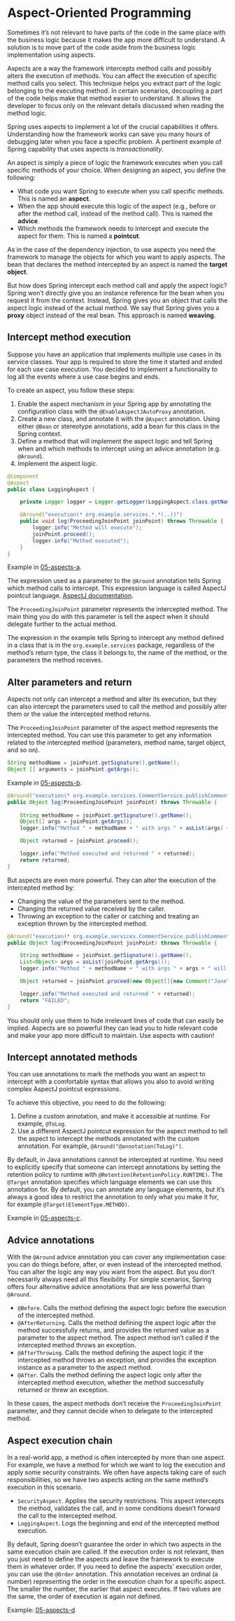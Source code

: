 # Aspect-Oriented Programming

Sometimes it’s not relevant to have parts of the code in the same place with the business logic because it makes the app more difficult to understand. 
A solution is to move part of the code aside from the business logic implementation using aspects.

Aspects are a way the framework intercepts method calls and possibly alters the execution of methods. 
You can affect the execution of specific method calls you select. 
This technique helps you extract part of the logic belonging to the executing method. 
In certain scenarios, decoupling a part of the code helps make that method easier to understand.
It allows the developer to focus only on the relevant details discussed when reading the method logic.

Spring uses aspects to implement a lot of the crucial capabilities it offers.
Understanding how the framework works can save you many hours of debugging later when you face a specific problem.
A pertinent example of Spring capability that uses aspects is *transactionality*.

An aspect is simply a piece of logic the framework executes when you call specific methods of your choice. 
When designing an aspect, you define the following:

* What code you want Spring to execute when you call specific methods. This is named an **aspect**.
* When the app should execute this logic of the aspect (e.g., before or after the method call, instead of the method call). This is named the **advice**.
* Which methods the framework needs to intercept and execute the aspect for them. This is named a **pointcut**.

As in the case of the dependency injection, to use aspects you need the framework to manage the objects for which you want to apply aspects.
The bean that declares the method intercepted by an aspect is named the **target object**.

But how does Spring intercept each method call and apply the aspect logic?
Spring won’t directly give you an instance reference for the bean when you request it from the context. 
Instead, Spring gives you an object that calls the aspect logic instead of the actual method.
We say that Spring gives you a **proxy** object instead of the real bean.
This approach is named **weaving**.

## Intercept method execution

Suppose you have an application that implements multiple use cases in its service classes. 
Your app is required to store the time it started and ended for each use case execution. 
You decided to implement a functionality to log all the events where a use case begins and ends.

To create an aspect, you follow these steps:
1. Enable the aspect mechanism in your Spring app by annotating the configuration class with the `@EnableAspectJAutoProxy` annotation.
2. Create a new class, and annotate it with the `@Aspect` annotation. Using either `@Bean` or stereotype annotations, add a bean for this class in the Spring context.
3. Define a method that will implement the aspect logic and tell Spring when and which methods to intercept using an advice annotation (e.g. `@Around`).
4. Implement the aspect logic.

```java
@Component
@Aspect
public class LoggingAspect {

    private Logger logger = Logger.getLogger(LoggingAspect.class.getName());

    @Around("execution(* org.example.services.*.*(..))")
    public void log(ProceedingJoinPoint joinPoint) throws Throwable {
        logger.info("Method will execute");
        joinPoint.proceed();
        logger.info("Method executed");
    }
}
```

Example in [05-aspects-a](05-aspects-a/).

The expression used as a parameter to the `@Around` annotation tells Spring which method calls to intercept.
This expression language is called AspectJ pointcut language.
[AspectJ documentation](https://docs.spring.io/spring-framework/docs/current/reference/html/core.html#aop-ataspectj).

The `ProceedingJoinPoint` parameter represents the intercepted method.
The main thing you do with this parameter is tell the aspect when it should delegate further to the actual method.

The expression in the example tells Spring to intercept any method defined in a class that is in the `org.example.services` package, regardless of the method’s return type, the class it belongs to, the name of the method, or the parameters the method receives.

## Alter parameters and return

Aspects not only can intercept a method and alter its execution, but they can also intercept the parameters used to call the method and possibly alter them or the value the intercepted method returns.

The `ProceedingJoinPoint` parameter of the aspect method represents the intercepted method.
You can use this parameter to get any information related to the intercepted method (parameters, method name, target object, and so on).

```java
String methodName = joinPoint.getSignature().getName();
Object [] arguments = joinPoint.getArgs();
```

Example in [05-aspects-b](05-aspects-b/).

```java
@Around("execution(* org.example.services.CommentService.publishComment(..))")
public Object log(ProceedingJoinPoint joinPoint) throws Throwable {
    
    String methodName = joinPoint.getSignature().getName();
    Object[] args = joinPoint.getArgs();
    logger.info("Method " + methodName + " with args " + asList(args) + " will execute");

    Object returned = joinPoint.proceed();

    logger.info("Method executed and returned " + returned);
    return returned;
}
```

But aspects are even more powerful. 
They can alter the execution of the intercepted method by:
* Changing the value of the parameters sent to the method.
* Changing the returned value received by the caller.
* Throwing an exception to the caller or catching and treating an exception thrown by the intercepted method.

```java
@Around("execution(* org.example.services.CommentService.publishComment(..))")
public Object log(ProceedingJoinPoint joinPoint) throws Throwable {

    String methodName = joinPoint.getSignature().getName();
    List<Object> args = asList(joinPoint.getArgs());
    logger.info("Method " + methodName + " with args " + args + " will execute");

    Object returned = joinPoint.proceed(new Object[]{new Comment("Jane", "Bye!")});

    logger.info("Method executed and returned " + returned);
    return "FAILED";
}
```

You should only use them to hide irrelevant lines of code that can easily be implied.
Aspects are so powerful they can lead you to hide relevant code and make your app more difficult to maintain. 
Use aspects with caution!

## Intercept annotated methods

You can use annotations to mark the methods you want an aspect to intercept with a comfortable syntax that allows you also to avoid writing complex AspectJ pointcut expressions.

To achieve this objective, you need to do the following:
1. Define a custom annotation, and make it accessible at runtime. For example, `@ToLog`.
2. Use a different AspectJ pointcut expression for the aspect method to tell the aspect to intercept the methods annotated with the custom annotation. For example, `@Around("@annotation(ToLog)")`.

By default, in Java annotations cannot be intercepted at runtime. 
You need to explicitly specify that someone can intercept annotations by setting the retention policy to runtime with `@Retention(RetentionPolicy.RUNTIME)`.
The `@Target` annotation specifies which language elements we can use this annotation for.
By default, you can annotate any language elements, but it’s always a good idea to restrict the annotation to only what you make it for, for example `@Target(ElementType.METHOD)`.

Example in [05-aspects-c](05-aspects-c/).

## Advice annotations

With the `@Around` advice annotation you can cover any implementation case: you can do things before, after, or even instead of the intercepted method. 
You can alter the logic any way you want from the aspect.
But you don’t necessarily always need all this flexibility.
For simple scenarios, Spring offers four alternative advice annotations that are less powerful than `@Around`.
* `@Before`. Calls the method defining the aspect logic before the execution of the intercepted method.
* `@AfterReturning`. Calls the method defining the aspect logic after the method successfully returns, and provides the returned value as a parameter to the aspect method. The aspect method isn’t called if the intercepted method throws an exception.
* `@AfterThrowing`. Calls the method defining the aspect logic if the intercepted method throws an exception, and provides the exception instance as a parameter to the aspect method.
* `@After`. Calls the method defining the aspect logic only after the intercepted method execution, whether the method successfully returned or threw an exception.

In these cases, the aspect methods don’t receive the `ProceedingJoinPoint` parameter, and they cannot decide when to delegate to the intercepted method.

## Aspect execution chain

In a real-world app, a method is often intercepted by more than one aspect.
For example, we have a method for which we want to log the execution and apply some security constraints.
We often have aspects taking care of such responsibilities, so we have two aspects acting on the same method’s execution in this scenario.

* `SecurityAspect`. Applies the security restrictions. This aspect intercepts the method, validates the call, and in some conditions doesn’t forward the call to the intercepted method.
* `LoggingAspect`. Logs the beginning and end of the intercepted method execution.

By default, Spring doesn’t guarantee the order in which two aspects in the same execution chain are called. 
If the execution order is not relevant, then you just need to define the aspects and leave the framework to execute them in whatever order. 
If you need to define the aspects’ execution order, you can use the `@Order` annotation. 
This annotation receives an ordinal (a number) representing the order in the execution chain for a specific aspect. 
The smaller the number, the earlier that aspect executes. 
If two values are the same, the order of execution is again not defined.

Example: [05-aspects-d](05-aspects-d/)
